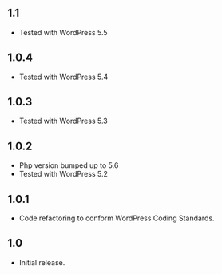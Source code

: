 ## 1.1
* Tested with WordPress 5.5

## 1.0.4
* Tested with WordPress 5.4

## 1.0.3
* Tested with WordPress 5.3

## 1.0.2
* Php version bumped up to 5.6
* Tested with WordPress 5.2

## 1.0.1
* Code refactoring to conform WordPress Coding Standards.

## 1.0
* Initial release.
